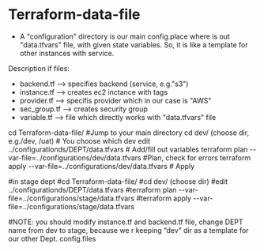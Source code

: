 
# Terraform-data-file

-  A "configuration" directory is our main config.place where is out "data.tfvars" file, with given state variables.  So, it is like a template for other instances with service.

Description if files:
- backend.tf --> specifies backend (service, e.g."s3")
- instance.tf --> creates ec2 inctance with tags
- provider.tf --> specifis provider which in our case is "AWS"
- sec_group.tf --> creates security group 
- variable.tf --> file which directly works with "data.tfvars" file 

cd Terraform-data-file/				#Jump to your main directory
cd dev/ (choose dir, e.g./dev, /uat) 		# You choose which dev
edit ../configurationds/DEPT/data.tfvars	# Add/fill out variables
terraform plan --var-file=../configurations/dev/data.tfvars		#Plan, check for errors
terraform apply --var-file=../configurations/dev/data.tfvars		# Apply



#in stage dept 
#cd Terraform-data-file/
#cd dev/ (choose dir)
#edit ../configurationds/DEPT/data.tfvars
#terraform plan --var-file=../configurations/stage/data.tfvars
#terraform apply --var-file=../configurations/stage/data.tfvars

#NOTE: you should modify instance.tf and backend.tf file, change DEPT name from dev to stage, because we r keeping “dev” dir as a template for our other Dept. config.files




